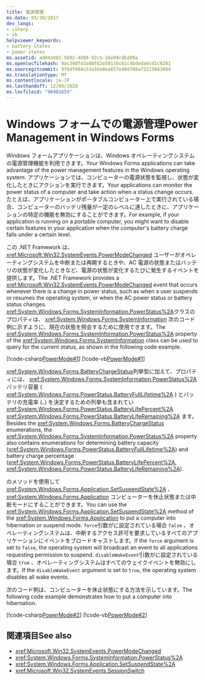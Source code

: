 ```yaml
---
title: 電源管理
ms.date: 03/30/2017
dev_langs:
- csharp
- vb
helpviewer_keywords:
- battery states
- power states
ms.assetid: ad04a801-5682-4d88-92c5-26eb9cdb209a
ms.openlocfilehash: 9ac39df43a08f62e50116c61c4bdeda4cd1c8281
ms.sourcegitcommit: 9f6df084c53a3da0ea657ed0d708a72213683084
ms.translationtype: MT
ms.contentlocale: ja-JP
ms.lasthandoff: 12/09/2020
ms.locfileid: "96981659"
---
```

# <a name="power-management-in-windows-forms"></a><span data-ttu-id="9e83b-102">Windows フォームでの電源管理</span><span class="sxs-lookup"><span data-stu-id="9e83b-102">Power Management in Windows Forms</span></span>
<span data-ttu-id="9e83b-103">Windows フォームアプリケーションは、Windows オペレーティングシステムの電源管理機能を利用できます。</span><span class="sxs-lookup"><span data-stu-id="9e83b-103">Your Windows Forms applications can take advantage of the power management features in the Windows operating system.</span></span> <span data-ttu-id="9e83b-104">アプリケーションでは、コンピューターの電源状態を監視し、状態が変化したときにアクションを実行できます。</span><span class="sxs-lookup"><span data-stu-id="9e83b-104">Your applications can monitor the power status of a computer and take action when a status change occurs.</span></span> <span data-ttu-id="9e83b-105">たとえば、アプリケーションがポータブルコンピューター上で実行されている場合、コンピューターのバッテリ残量が一定のレベルに達したときに、アプリケーションの特定の機能を無効にすることができます。</span><span class="sxs-lookup"><span data-stu-id="9e83b-105">For example, if your application is running on a portable computer, you might want to disable certain features in your application when the computer's battery charge falls under a certain level.</span></span>  
  
 <span data-ttu-id="9e83b-106">この .NET Framework は、 <xref:Microsoft.Win32.SystemEvents.PowerModeChanged> ユーザーがオペレーティングシステムを中断または再開するときや、AC 電源の状態またはバッテリの状態が変化したときなど、電源の状態が変化するたびに発生するイベントを提供します。</span><span class="sxs-lookup"><span data-stu-id="9e83b-106">The .NET Framework provides a <xref:Microsoft.Win32.SystemEvents.PowerModeChanged> event that occurs whenever there is a change in power status, such as when a user suspends or resumes the operating system, or when the AC power status or battery status changes.</span></span> <span data-ttu-id="9e83b-107"><xref:System.Windows.Forms.SystemInformation.PowerStatus%2A>クラスのプロパティは、 <xref:System.Windows.Forms.SystemInformation> 次のコード例に示すように、現在の状態を照会するために使用できます。</span><span class="sxs-lookup"><span data-stu-id="9e83b-107">The <xref:System.Windows.Forms.SystemInformation.PowerStatus%2A> property of the <xref:System.Windows.Forms.SystemInformation> class can be used to query for the current status, as shown in the following code example.</span></span>  
  
 [!code-csharp[PowerMode#1](~/samples/snippets/csharp/VS_Snippets_Winforms/powermode/cs/form1.cs#1)]
 [!code-vb[PowerMode#1](~/samples/snippets/visualbasic/VS_Snippets_Winforms/powermode/vb/form1.vb#1)]  
  
 <span data-ttu-id="9e83b-108"><xref:System.Windows.Forms.BatteryChargeStatus>列挙型に加えて、プロパティには、 <xref:System.Windows.Forms.SystemInformation.PowerStatus%2A> バッテリ容量 ( <xref:System.Windows.Forms.PowerStatus.BatteryFullLifetime%2A> ) とバッテリの充電率 (、) を決定するための列挙も含まれてい <xref:System.Windows.Forms.PowerStatus.BatteryLifePercent%2A> <xref:System.Windows.Forms.PowerStatus.BatteryLifeRemaining%2A> ます。</span><span class="sxs-lookup"><span data-stu-id="9e83b-108">Besides the <xref:System.Windows.Forms.BatteryChargeStatus> enumerations, the <xref:System.Windows.Forms.SystemInformation.PowerStatus%2A> property also contains enumerations for determining battery capacity (<xref:System.Windows.Forms.PowerStatus.BatteryFullLifetime%2A>) and battery charge percentage (<xref:System.Windows.Forms.PowerStatus.BatteryLifePercent%2A>, <xref:System.Windows.Forms.PowerStatus.BatteryLifeRemaining%2A>).</span></span>  
  
 <span data-ttu-id="9e83b-109">のメソッドを使用して <xref:System.Windows.Forms.Application.SetSuspendState%2A> 、 <xref:System.Windows.Forms.Application> コンピューターを休止状態または中断モードにすることができます。</span><span class="sxs-lookup"><span data-stu-id="9e83b-109">You can use the <xref:System.Windows.Forms.Application.SetSuspendState%2A> method of the <xref:System.Windows.Forms.Application> to put a computer into hibernation or suspend mode.</span></span> <span data-ttu-id="9e83b-110">`force`引数がに設定されている場合 `false` 、オペレーティングシステムは、中断するアクセス許可を要求しているすべてのアプリケーションにイベントをブロードキャストします。</span><span class="sxs-lookup"><span data-stu-id="9e83b-110">If the `force` argument is set to `false`, the operating system will broadcast an event to all applications requesting permission to suspend.</span></span> <span data-ttu-id="9e83b-111">`disableWakeEvent`引数がに設定されている場合 `true` 、オペレーティングシステムはすべてのウェイクイベントを無効にします。</span><span class="sxs-lookup"><span data-stu-id="9e83b-111">If the `disableWakeEvent` argument is set to `true`, the operating system disables all wake events.</span></span>  
  
 <span data-ttu-id="9e83b-112">次のコード例は、コンピューターを休止状態にする方法を示しています。</span><span class="sxs-lookup"><span data-stu-id="9e83b-112">The following code example demonstrates how to put a computer into hibernation.</span></span>  
  
 [!code-csharp[PowerMode#2](~/samples/snippets/csharp/VS_Snippets_Winforms/powermode/cs/form1.cs#2)]
 [!code-vb[PowerMode#2](~/samples/snippets/visualbasic/VS_Snippets_Winforms/powermode/vb/form1.vb#2)]  
  
## <a name="see-also"></a><span data-ttu-id="9e83b-113">関連項目</span><span class="sxs-lookup"><span data-stu-id="9e83b-113">See also</span></span>

- <xref:Microsoft.Win32.SystemEvents.PowerModeChanged>
- <xref:System.Windows.Forms.SystemInformation.PowerStatus%2A>
- <xref:System.Windows.Forms.Application.SetSuspendState%2A>
- <xref:Microsoft.Win32.SystemEvents.SessionSwitch>
